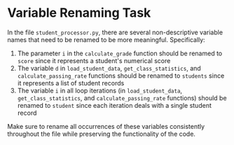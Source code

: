 # Variable Renaming Task

In the file `student_processor.py`, there are several non-descriptive variable names that need to be renamed to be more meaningful. Specifically:

1. The parameter `i` in the `calculate_grade` function should be renamed to `score` since it represents a student's numerical score
2. The variable `d` in `load_student_data`, `get_class_statistics`, and `calculate_passing_rate` functions should be renamed to `students` since it represents a list of student records
3. The variable `i` in all loop iterations (in `load_student_data`, `get_class_statistics`, and `calculate_passing_rate` functions) should be renamed to `student` since each iteration deals with a single student record

Make sure to rename all occurrences of these variables consistently throughout the file while preserving the functionality of the code.